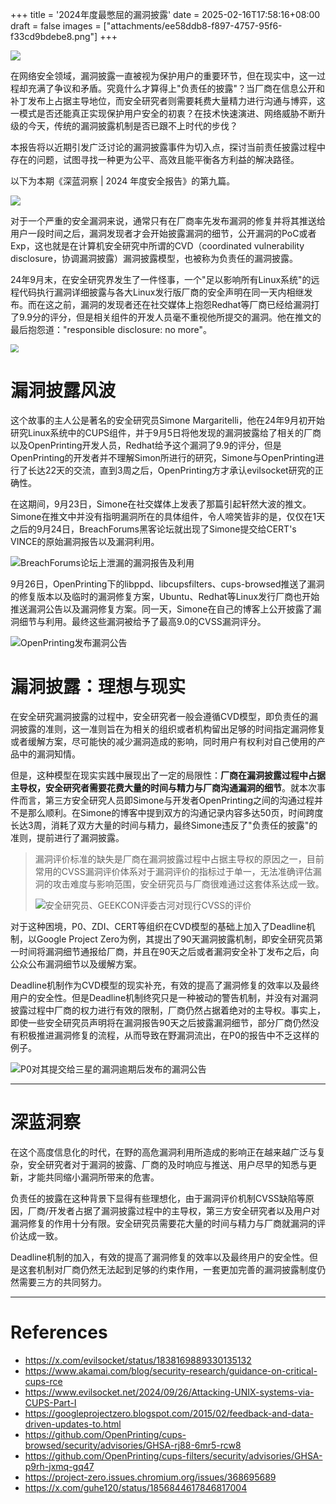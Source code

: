 +++
title = '2024年度最憋屈的漏洞披露'
date = 2025-02-16T17:58:16+08:00
draft = false
images = ["attachments/ee58ddb8-f897-4757-95f6-f33cd9bdebe8.png"]
+++

![](attachments/631950bd-5179-4193-a32f-297c4e042781.png)

在网络安全领域，漏洞披露一直被视为保护用户的重要环节，但在现实中，这一过程却充满了争议和矛盾。究竟什么才算得上"负责任的披露"？当厂商在信息公开和补丁发布上占据主导地位，而安全研究者则需要耗费大量精力进行沟通与博弈，这一模式是否还能真正实现保护用户安全的初衷？在技术快速演进、网络威胁不断升级的今天，传统的漏洞披露机制是否已跟不上时代的步伐？

本报告将以近期引发广泛讨论的漏洞披露事件为切入点，探讨当前责任披露过程中存在的问题，试图寻找一种更为公平、高效且能平衡各方利益的解决路径。


以下为本期《深蓝洞察 | 2024 年度安全报告》的第九篇。

 ![](attachments/ee58ddb8-f897-4757-95f6-f33cd9bdebe8.png)

对于一个严重的安全漏洞来说，通常只有在厂商率先发布漏洞的修复并将其推送给用户一段时间之后，漏洞发现者才会开始披露漏洞的细节，公开漏洞的PoC或者Exp，这也就是在计算机安全研究中所谓的CVD（coordinated vulnerability disclosure，协调漏洞披露）漏洞披露模型，也被称为负责任的漏洞披露。

24年9月末，在安全研究界发生了一件怪事，一个"足以影响所有Linux系统"的远程代码执行漏洞详细披露与各大Linux发行版厂商的安全声明在同一天内相继发布。而在这之前，漏洞的发现者还在社交媒体上抱怨Redhat等厂商已经给漏洞打了9.9分的评分，但是相关组件的开发人员毫不重视他所提交的漏洞。他在推文的最后抱怨道："responsible disclosure: no more"。

 <img src="attachments/2bd5c163-a7df-4466-a5d5-19338b05897b.png" style="display: block; margin-left: auto; margin-right: auto; zoom: 80%;"/>

# 漏洞披露风波

这个故事的主人公是著名的安全研究员Simone Margaritelli，他在24年9月初开始研究Linux系统中的CUPS组件，并于9月5日将他发现的漏洞披露给了相关的厂商以及OpenPrinting开发人员，Redhat给予这个漏洞了9.9的评分，但是OpenPrinting的开发者并不理解Simon所进行的研究，Simone与OpenPrinting进行了长达22天的交流，直到3周之后，OpenPrinting方才承认evilsocket研究的正确性。

在这期间，9月23日，Simone在社交媒体上发表了那篇引起轩然大波的推文。Simone在推文中并没有指明漏洞所在的具体组件，令人啼笑皆非的是，仅仅在1天之后的9月24日，BreachForums黑客论坛就出现了Simone提交给CERT's VINCE的原始漏洞报告以及漏洞利用。

 ![BreachForums论坛上泄漏的漏洞报告及利用](attachments/ba56ba5a-f476-4b22-af4a-4b8c9642c2f3.png)

9月26日，OpenPrinting下的libppd、libcupsfilters、cups-browsed推送了漏洞的修复版本以及临时的漏洞修复方案，Ubuntu、Redhat等Linux发行厂商也开始推送漏洞公告以及漏洞修复方案。同一天，Simone在自己的博客上公开披露了漏洞细节与利用。最终这些漏洞被给予了最高9.0的CVSS漏洞评分。

 ![OpenPrinting发布漏洞公告](attachments/0c627f00-bbda-411e-af69-08be27547c82.png)

# 漏洞披露：理想与现实

在安全研究漏洞披露的过程中，安全研究者一般会遵循CVD模型，即负责任的漏洞披露的准则，这一准则旨在为相关的组织或者机构留出足够的时间指定漏洞修复或者缓解方案，尽可能快的减少漏洞造成的影响，同时用户有权利对自己使用的产品中的漏洞知情。

但是，这种模型在现实实践中展现出了一定的局限性：**厂商在漏洞披露过程中占据主导权，安全研究者需要花费大量的时间与精力与厂商沟通漏洞的细节**。就本次事件而言，第三方安全研究人员即Simone与开发者OpenPrinting之间的沟通过程并不是那么顺利。在Simone的博客中提到双方的沟通记录内容多达50页，时间跨度长达3周，消耗了双方大量的时间与精力，最终Simone违反了"负责任的披露"的准则，提前进行了漏洞披露。

> 漏洞评价标准的缺失是厂商在漏洞披露过程中占据主导权的原因之一，目前常用的CVSS漏洞评价体系对于漏洞评价的指标过于单一，无法准确评估漏洞的攻击难度与影响范围，安全研究员与厂商很难通过这套体系达成一致。
>
>  ![安全研究员、GEEKCON评委古河对现行CVSS的评价](attachments/be6171ac-c7d0-4910-aba0-b9375f0a01f7.png)


对于这种困境，P0、ZDI、CERT等组织在CVD模型的基础上加入了Deadline机制，以Google Project Zero为例，其提出了90天漏洞披露机制，即安全研究员第一时间将漏洞细节通报给厂商，并且在90天之后或者漏洞安全补丁发布之后，向公众公布漏洞细节以及缓解方案。

Deadline机制作为CVD模型的现实补充，有效的提高了漏洞修复的效率以及最终用户的安全性。但是Deadline机制终究只是一种被动的警告机制，并没有对漏洞披露过程中厂商的权力进行有效的限制，厂商仍然占据着绝对的主导权。事实上，即使一些安全研究员声明将在漏洞报告90天之后披露漏洞细节，部分厂商仍然没有积极推进漏洞修复的流程，从而导致在野漏洞流出，在P0的报告中不乏这样的例子。

 ![P0对其提交给三星的漏洞逾期后发布的漏洞公告](attachments/c7135102-8068-4ff5-8ac2-660ab66d254d.png)


---

# 深蓝洞察

在这个高度信息化的时代，在野的高危漏洞利用所造成的影响正在越来越广泛与复杂，安全研究者对于漏洞的披露、厂商的及时响应与推送、用户尽早的知悉与更新，才能共同缩小漏洞所带来的危害。

负责任的披露在这种背景下显得有些理想化，由于漏洞评价机制CVSS缺陷等原因，厂商/开发者占据了漏洞披露过程中的主导权，第三方安全研究者以及用户对漏洞修复的作用十分有限。安全研究员需要花大量的时间与精力与厂商就漏洞的评价达成一致。

Deadline机制的加入，有效的提高了漏洞修复的效率以及最终用户的安全性。但是这套机制对厂商仍然无法起到足够的约束作用，一套更加完善的漏洞披露制度仍然需要三方的共同努力。


---

# References

* <https://x.com/evilsocket/status/1838169889330135132>
* <https://www.akamai.com/blog/security-research/guidance-on-critical-cups-rce>
* <https://www.evilsocket.net/2024/09/26/Attacking-UNIX-systems-via-CUPS-Part-I>
* <https://googleprojectzero.blogspot.com/2015/02/feedback-and-data-driven-updates-to.html>
* <https://github.com/OpenPrinting/cups-browsed/security/advisories/GHSA-rj88-6mr5-rcw8>
* <https://github.com/OpenPrinting/cups-filters/security/advisories/GHSA-p9rh-jxmq-gq47>
* <https://project-zero.issues.chromium.org/issues/368695689>
* <https://x.com/guhe120/status/1856844617846817004>